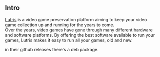 ## Intro
[Lutris](https://lutris.net/) is a video game preservation platform aiming to keep your video game collection up and running for the years to come.  
Over the years, video games have gone through many different hardware and software platforms. By offering the best software available to run your games, Lutris makes it easy to run all your games, old and new.

in their github releases there's a deb package.